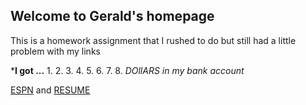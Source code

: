 ## Welcome to Gerald's homepage

This is a homework assignment that I rushed to do but still had a little problem with my links


***I got ...**
1. 
2.
3.
4.
5.
6.
7.
8.
_DOllARS in my bank account_



[ESPN](http://www.espn.com]) and [RESUME](http://uxhandy.com/wp-content/uploads/2017/09/fake-resume-4.jpg])


